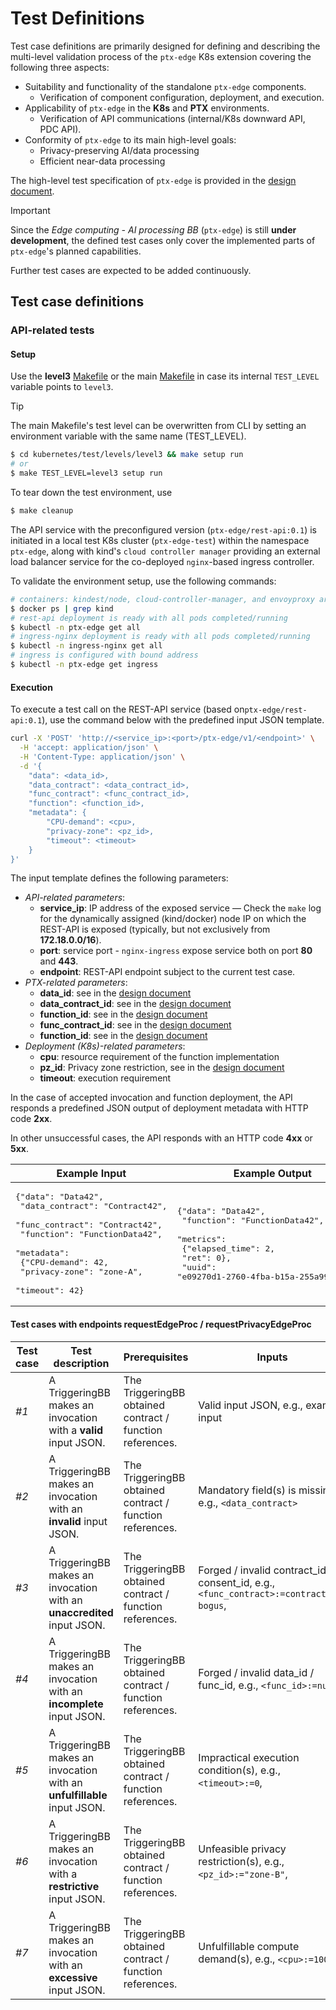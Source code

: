 # Test Definitions

Test case definitions are primarily designed for defining and describing the multi-level
validation process of the `ptx-edge` K8s extension covering the following three aspects:

- Suitability and functionality of the standalone `ptx-edge` components.
    - Verification of component configuration, deployment, and execution.
- Applicability of `ptx-edge` in the **K8s** and **PTX** environments.
    - Verification of API communications (internal/K8s downward API, PDC API).
- Conformity of `ptx-edge` to its main high-level goals:
    - Privacy-preserving AI/data processing
    - Efficient near-data processing

The high-level test specification of `ptx-edge` is provided in the
[design document](../../../docs/design-document.md#test-specification).

> [!IMPORTANT]
>
> Since the _Edge computing - AI processing BB_ (`ptx-edge`) is still
> **under development**, the defined test cases only cover the implemented
> parts of `ptx-edge`'s planned capabilities.
>
> Further test cases are expected to be added continuously.

## Test case definitions

### API-related tests

#### Setup

Use the **level3** [Makefile](../levels/level3/Makefile)
or the main [Makefile](../../../Makefile) in case its internal `TEST_LEVEL` variable points to `level3`.

> [!TIP]
>
> The main Makefile's test level can be overwritten from CLI
> by setting an environment variable with the same name (TEST_LEVEL).

```bash
$ cd kubernetes/test/levels/level3 && make setup run
# or
$ make TEST_LEVEL=level3 setup run
```

To tear down the test environment, use

```bash
$ make cleanup
```

The API service with the preconfigured version (`ptx-edge/rest-api:0.1`) is initiated
in a local test K8s cluster (`ptx-edge-test`) within the namespace `ptx-edge`,
along with kind's `cloud controller manager` providing an external load balancer
service for the co-deployed `nginx`-based ingress controller.

To validate the environment setup, use the following commands:

```bash
# containers: kindest/node, cloud-controller-manager, and envoyproxy are up and running
$ docker ps | grep kind
# rest-api deployment is ready with all pods completed/running 
$ kubectl -n ptx-edge get all
# ingress-nginx deployment is ready with all pods completed/running 
$ kubectl -n ingress-nginx get all
# ingress is configured with bound address
$ kubectl -n ptx-edge get ingress
```

#### Execution

To execute a test call on the REST-API service (based on`ptx-edge/rest-api:0.1`),
use the command below with the predefined input JSON template.

```bash
curl -X 'POST' 'http://<service_ip>:<port>/ptx-edge/v1/<endpoint>' \
  -H 'accept: application/json' \
  -H 'Content-Type: application/json' \
  -d '{
    "data": <data_id>,
    "data_contract": <data_contract_id>,
    "func_contract": <func_contract_id>,
    "function": <function_id>,
    "metadata": {
        "CPU-demand": <cpu>,
        "privacy-zone": <pz_id>,
        "timeout": <timeout>
    }
}'
```

The input template defines the following parameters:

- _API-related parameters_:
    - **service_ip**: IP address of the exposed service — Check the `make` log
      for the dynamically assigned (kind/docker) node IP on which the REST-API is exposed
      (typically, but not exclusively from **172.18.0.0/16**).
    - **port**: service port - `nginx-ingress` expose service both on port **80** and **443**.
    - **endpoint**: REST-API endpoint subject to the current test case.
- _PTX-related parameters_:
    - **data_id**: see in the [design document](../../../docs/design-document.md#input--output-data)
    - **data_contract_id**: see in the [design document](../../../docs/design-document.md#input--output-data)
    - **function_id**: see in the [design document](../../../docs/design-document.md#input--output-data)
    - **func_contract_id**: see in the [design document](../../../docs/design-document.md#input--output-data)
    - **function_id**: see in the [design document](../../../docs/design-document.md#input--output-data)
- _Deployment (K8s)-related parameters_:
    - **cpu**: resource requirement of the function implementation
    - **pz_id**: Privacy zone restriction, see in
      the [design document](../../../docs/design-document.md#input--output-data)
    - **timeout**: execution requirement

In the case of accepted invocation and function deployment, the API responds a predefined
JSON output of deployment metadata with HTTP code **2xx**.

In other unsuccessful cases, the API responds with an HTTP code **4xx** or **5xx**.

| Example Input                                                                                                                                                                                                                                      | Example Output                                                                                                                                                                          |
|----------------------------------------------------------------------------------------------------------------------------------------------------------------------------------------------------------------------------------------------------|-----------------------------------------------------------------------------------------------------------------------------------------------------------------------------------------|
| <pre>{"data": "Data42",<br/> "data_contract": "Contract42",<br/> "func_contract": "Contract42",<br/> "function": "FunctionData42",<br/> "metadata":<br/>     {"CPU-demand": 42,<br/>      "privacy-zone": "zone-A",<br/>      "timeout": 42}</pre> | <pre>{"data": "Data42",<br/> "function": "FunctionData42",<br/> "metrics":<br/>     {"elapsed_time": 2,<br/>      "ret": 0},<br/> "uuid": "e09270d1-2760-4fba-b15a-255a9983ddd6"}</pre> |

#### Test cases with endpoints requestEdgeProc / requestPrivacyEdgeProc

| Test case | Test description                                                         | Prerequisites                                             | Inputs                                                                                 | Expected Outcome                                                       |
|-----------|--------------------------------------------------------------------------|-----------------------------------------------------------|----------------------------------------------------------------------------------------|------------------------------------------------------------------------|
| _#1_      | A TriggeringBB makes an invocation with a **valid** input JSON.          | The TriggeringBB obtained contract / function references. | Valid input JSON, e.g., example input                                                  | Deploy request **accepted**.                                           |  <!-- 200 -->
| _#2_      | A TriggeringBB makes an invocation with an **invalid** input JSON.       | The TriggeringBB obtained contract / function references. | Mandatory field(s) is missing, e.g., `<data_contract>`                                 | Deploy request **denied** due to _malformed request format_.           |  
| _#3_      | A TriggeringBB makes an invocation with an **unaccredited** input JSON.  | The TriggeringBB obtained contract / function references. | Forged / invalid contract_id / consent_id, e.g., `<func_contract>:=contract123-bogus`, | Deploy request **denied** due to _prohibited contract / consent_.      |
| _#4_      | A TriggeringBB makes an invocation with an **incomplete** input JSON.    | The TriggeringBB obtained contract / function references. | Forged / invalid data_id / func_id, e.g., `<func_id>:=null`,                           | Deploy request **denied** due to _missing execution parameter_.        |
| _#5_      | A TriggeringBB makes an invocation with an **unfulfillable** input JSON. | The TriggeringBB obtained contract / function references. | Impractical execution condition(s), e.g., `<timeout>:=0`,                              | Deployment process **failed** due to _deployment timeout_.             |
| _#6_      | A TriggeringBB makes an invocation with a **restrictive** input JSON.    | The TriggeringBB obtained contract / function references. | Unfeasible privacy restriction(s), e.g., `<pz_id>:="zone-B"`,                          | Deployment process **failed** due to _privacy zone restriction_.       |
| _#7_      | A TriggeringBB makes an invocation with an **excessive** input JSON.     | The TriggeringBB obtained contract / function references. | Unfulfillable compute demand(s), e.g., `<cpu>:=100`,                                   | Deployment process **failed** due to _insufficient compute resources_. |
